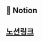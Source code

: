## 🍕 Notion



## [노션링크](https://occipital-dance-e20.notion.site/9182802824b6495cbc25145ac39b0e04?v=5632708ce13e4c8890906f181a714600)
